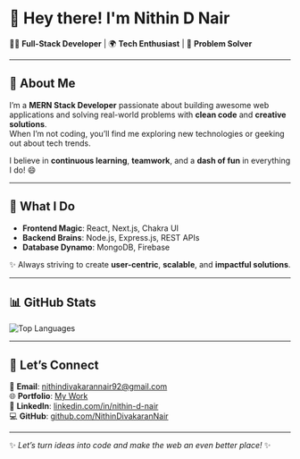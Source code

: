 # 👋 Hey there! I'm **Nithin D Nair**

👨‍💻 **Full-Stack Developer** | 🌍 **Tech Enthusiast** | 🎯 **Problem Solver**

---

## 🚀 About Me

I’m a **MERN Stack Developer** passionate about building awesome web applications and solving real-world problems with **clean code** and **creative solutions**.  
When I’m not coding, you’ll find me exploring new technologies or geeking out about tech trends.  

I believe in **continuous learning**, **teamwork**, and a **dash of fun** in everything I do! 😄

---

## 🔧 What I Do

- **Frontend Magic**: React, Next.js, Chakra UI  
- **Backend Brains**: Node.js, Express.js, REST APIs  
- **Database Dynamo**: MongoDB, Firebase  

✨ Always striving to create **user-centric**, **scalable**, and **impactful solutions**.

---

## 📊 GitHub Stats  

![Top Languages](https://github-readme-stats.vercel.app/api/top-langs/?username=NithinDivakaranNair&layout=compact&theme=radical)  

---

## 🌟 Let’s Connect  

📧 **Email**: [nithindivakarannair92@gmail.com](mailto:nithindivakarannair92@gmail.com)  
🌐 **Portfolio**: [My Work](https://threed-profile-lj3j.onrender.com)  
👔 **LinkedIn**: [linkedin.com/in/nithin-d-nair](https://www.linkedin.com/in/nithin-d-nair-81434430a/)  
💻 **GitHub**: [github.com/NithinDivakaranNair](https://github.com/NithinDivakaranNair)

---

✨ *Let’s turn ideas into code and make the web an even better place!* ✨
